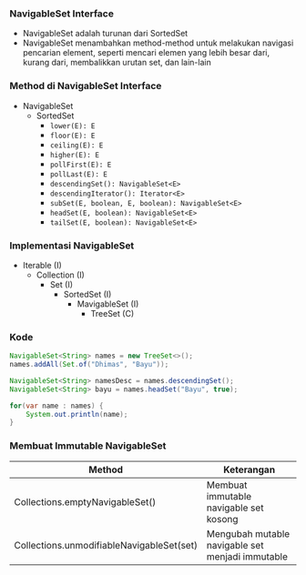 ### NavigableSet Interface
- NavigableSet adalah turunan dari SortedSet
- NavigableSet menambahkan method-method untuk melakukan navigasi pencarian element, seperti mencari elemen yang lebih besar dari, kurang dari, membalikkan urutan set, dan lain-lain

### Method di NavigableSet Interface
- NavigableSet
  - SortedSet
      - `lower(E): E`
      - `floor(E): E`
      - `ceiling(E): E`
      - `higher(E): E`
      - `pollFirst(E): E`
      - `pollLast(E): E`
      - `descendingSet(): NavigableSet<E>`
      - `descendingIterator(): Iterator<E>`
      - `subSet(E, boolean, E, boolean): NavigableSet<E>`
      - `headSet(E, boolean): NavigableSet<E>`
      - `tailSet(E, boolean): NavigableSet<E>`

### Implementasi NavigableSet
- Iterable (I) 
  - Collection (I) 
    - Set (I) 
      - SortedSet (I) 
        - MavigableSet (I) 
          - TreeSet (C)

### Kode
```java
NavigableSet<String> names = new TreeSet<>();
names.addAll(Set.of("Dhimas", "Bayu"));

NavigableSet<String> namesDesc = names.descendingSet();
NavigableSet<String> bayu = names.headSet("Bayu", true);

for(var name : names) {
    System.out.println(name);
} 
```

### Membuat Immutable NavigableSet
| Method | Keterangan |
| --- | --- |
| Collections.emptyNavigableSet() | Membuat immutable navigable set kosong |
| Collections.unmodifiableNavigableSet(set) | Mengubah mutable navigable set menjadi immutable |